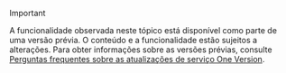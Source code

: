 > [!IMPORTANT]
> A funcionalidade observada neste tópico está disponível como parte de uma versão prévia. O conteúdo e a funcionalidade estão sujeitos a alterações. Para obter informações sobre as versões prévias, consulte [Perguntas frequentes sobre as atualizações de serviço One Version](https://docs.microsoft.com/dynamics365/fin-ops-core/fin-ops/get-started/one-version).
